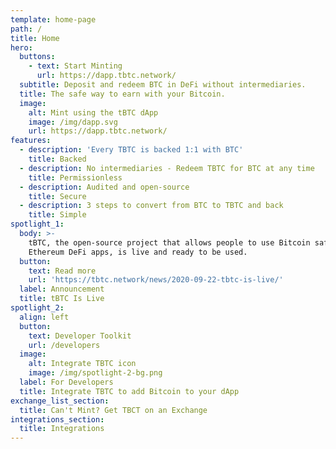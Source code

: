 ```yaml
---
template: home-page
path: /
title: Home
hero:
  buttons:
    - text: Start Minting
      url: https://dapp.tbtc.network/
  subtitle: Deposit and redeem BTC in DeFi without intermediaries.
  title: The safe way to earn with your Bitcoin.
  image:
    alt: Mint using the tBTC dApp
    image: /img/dapp.svg
    url: https://dapp.tbtc.network/
features:
  - description: 'Every TBTC is backed 1:1 with BTC'
    title: Backed
  - description: No intermediaries - Redeem TBTC for BTC at any time
    title: Permissionless
  - description: Audited and open-source
    title: Secure
  - description: 3 steps to convert from BTC to TBTC and back
    title: Simple
spotlight_1:
  body: >-
    tBTC, the open-source project that allows people to use Bitcoin safely in
    Ethereum DeFi apps, is live and ready to be used.
  button:
    text: Read more
    url: 'https://tbtc.network/news/2020-09-22-tbtc-is-live/'
  label: Announcement
  title: tBTC Is Live
spotlight_2:
  align: left
  button:
    text: Developer Toolkit
    url: /developers
  image:
    alt: Integrate TBTC icon
    image: /img/spotlight-2-bg.png
  label: For Developers
  title: Integrate TBTC to add Bitcoin to your dApp
exchange_list_section:
  title: Can't Mint? Get TBCT on an Exchange
integrations_section:
  title: Integrations
---
```


